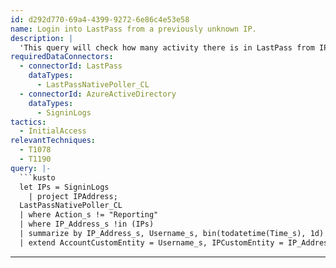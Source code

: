 ```yaml
---
id: d292d770-69a4-4399-9272-6e86c4e53e58
name: Login into LastPass from a previously unknown IP.
description: |
  'This query will check how many activity there is in LastPass from IPs that are not seen before in the Sign-in Logs'
requiredDataConnectors:
  - connectorId: LastPass
    dataTypes:
      - LastPassNativePoller_CL
  - connectorId: AzureActiveDirectory
    dataTypes:
      - SigninLogs
tactics:
  - InitialAccess
relevantTechniques:
  - T1078
  - T1190
query: |-
  ```kusto
  let IPs = SigninLogs
    | project IPAddress;
  LastPassNativePoller_CL
  | where Action_s != "Reporting"
  | where IP_Address_s !in (IPs)
  | summarize by IP_Address_s, Username_s, bin(todatetime(Time_s), 1d)
  | extend AccountCustomEntity = Username_s, IPCustomEntity = IP_Address_s, TimestampCustomEntity = Time_s
  ```
---
```


